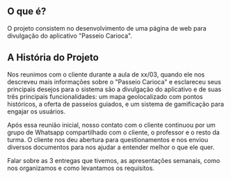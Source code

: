## O que é?
O projeto consistem no desenvolvimento de uma página de web para divulgação do aplicativo "Passeio Carioca".

## A História do Projeto
Nos reunimos com o cliente durante a aula de xx/03, quando ele nos descreveu mais informações sobre o "Passeio Carioca" e esclareceu seus principais desejos para o sistema são a divulgação do aplicativo e de suas três principais funcionalidades: um mapa geolocalizado com pontos históricos, a oferta de passeios guiados, e um sistema de gamificação para engajar os usuários. 
  
Após essa reunião inicial, nosso contato com o cliente continuou por um grupo de Whatsapp compartilhado com o cliente, o professor e o resto da turma. O cliente nos deu abertura para questionamentos e nos enviou diversos documentos para nos ajudar a entender melhor o que ele quer.

Falar sobre as 3 entregas que tivemos, as apresentações semanais, como nos organizamos e como levantamos os requisitos.
